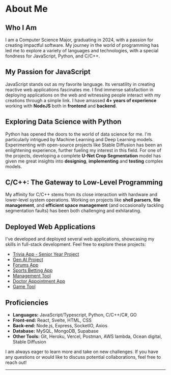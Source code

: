 # About Me

## Who I Am
I am a Computer Science Major, graduating in 2024, with a passion for creating impactful software. My journey in the world of programming has led me to explore a variety of languages and technologies, with a special fondness for JavaScript, Python, and C/C++.

## My Passion for JavaScript
JavaScript stands out as my favorite language. Its versatility in creating reactive web applications fascinates me. I find immense satisfaction in deploying applications on the web and witnessing people interact with my creations through a simple link. I have amassed **4+ years of experience** working with **NodeJS** both in **frontend** and **backend**.

## Exploring Data Science with Python
Python has opened the doors to the world of data science for me. I'm particularly intrigued by Machine Learning and Deep Learning models. Experimenting with open-source projects like Stable Diffusion has been an enlightening experience, further fueling my interest in this field. For one of the projects, developing a complete **U-Net Crop Segmentation** model has given me great insights into **designing**, **implementing** and **testing** complex models.

## C/C++: The Gateway to Low-Level Programming
My affinity for C/C++ stems from its close interaction with hardware and lower-level system operations. Working on projects like **shell parsers**, **file management**, and **efficient space management** (and occasionally tackling segmentation faults) has been both challenging and exhilarating.

## Deployed Web Applications
I've developed and deployed several web applications, showcasing my skills in full-stack development. Feel free to explore these projects:

- [Trivia App - Senior Year Project](https://p01-jam.vercel.app/)
- [Gen AI Project](https://gai-project.vercel.app/)
- [Forums App](https://ldfx.vercel.app/)
- [Sports Betting App](https://dream-now.vercel.app/)
- [Management Tool](https://not-dnd-tool.vercel.app/)
- [Doctor Appointment App](https://dhd-dom.vercel.app/)
- [Game Tool](https://random-civ-plus.vercel.app/)

## Proficiencies
- **Languages:** JavaScript/Typescript, Python, C/C++/C#, GO
- **Front-end:** React, Svelte, HTML, CSS
- **Back-end:** Node.js, Express, SocketIO, Axios
- **Database:** MySQL, MongoDB, Supabase
- **Other Tools:** Git, Heroku, Vercel, Postman, AWS lambda, Ocean digital, Stable Diffusion

I am always eager to learn more and take on new challenges. If you have any questions or would like to discuss potential collaborations, feel free to reach out!

---

